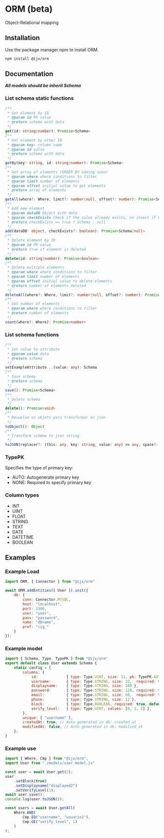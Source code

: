 # ORM (beta)

Object-Relational mapping

## Installation

Use the package manager npm to install ORM.

```bash
npm install @ijx/orm
```

## Documentation
***All models should be inherit Schema***

### List schema static functions

```typescript
/**
 * Get element by ID
 * @param id PK value
 * @return schema with data
 */
get(id: string|number): Promise<Schema>
/**
 * Get element by other ID
 * @param key: column name
 * @param id value
 * @return schema with data
 */
getBy(key: string, id: string|number): Promise<Schema>
/**
 * Get array of elements (ORDER BY coming soon)
 * @param where where conditions to filter
 * @param limit number of elements
 * @param offset initial value to get elements
 * @return array of elements
 */
getAll(where?: Where, limit?: number|null, offset?: number): Promise<Schema[]>
/**
 * Add new element
 * @param dataDB Object with data
 * @param checkExists Check if the value already exists, no insert if exists
 * @return checkExists == true ? Schema : null
 */
add(dataDB: object, checkExists?: boolean): Promise<Schema|null>
/**
 * Delete element by ID
 * @param id PK value
 * @return true if element is deleted
 */
delete(id: string|number): Promise<boolean>
/**
 * Delete multiple elements
 * @param where where conditions to filter
 * @param limit number of elements
 * @param offset initial value to delete elements
 * @return number of elements deleted
 */
deleteAll(where?: Where, limit?: number|null, offset?: number): Promise<number>
/**
 * Get number of elements
 * @param where where conditions to filter
 * @return number of elements
 */
count(where?: Where): Promise<number>
```

 ### List schema functions
 ```typescript
 /**
  * Set value to attribute
  * @param value data
  * @return schema
  */
 setExampleAttribute...(value: any): Schema
 /**
  * Save schema
  * @return schema
  */
 save(): Promise<Schema>
 /**
  * Delete schema
  */
 delete(): Promise<void>
 /**
  * Devuelve un objeto para transformar en json
  */
 toObject(): Object
 /**
  * Transform schema to json string
  */
 toJSON(replacer?: (this: any, key: string, value: any) => any, space?: string | number): string
 ```

 ### TypePK
 Specifies the type of primary key:
 - AUTO: Autogenerate primary key
 - NONE: Required to specify primary key

 ### Column types
- INT
- UINT
- FLOAT
- STRING
- TEXT
- DATE
- DATETIME
- BOOLEAN
 

## Examples

### Example Load
```javascript
import ORM, { Connector } from "@ijx/orm"

await ORM.addEntities([ User ]).init({
	db: {
		conn: Connector.MYSQL,
		host: "localhost",
		port: 3306,
		user: "user",
		pass: "password",
		name: "dbname",
		pref: "cig_"
	}
});
```

### Example model
```javascript
import { Schema, Type, TypePK } from "@ijx/orm"
export default class User extends Schema {
	static config = {
		columns: {
			id:				{ type: Type.UINT, size: 11, pk: TypePK.AUTO },
			username:		{ type: Type.STRING, size: 32,	required: true },
			displayname:	{ type: Type.STRING, size: 100 },
			password:		{ type: Type.STRING, size: 128,	required: true },
			email:			{ type: Type.STRING, size: 60,	required: true },
			phone:			{ type: Type.STRING, size: 12 },
			block:			{ type: Type.BOOLEAN, required: true, default: false },
			verify_level:	{ type: Type.UINT, values: [0, 1, 2] },
		},
		unique: [ "username" ],
		createdAt: true, // Auto generated in db: created_at
		modifiedAt: false, // Auto generated in db: modified_at
	};
}
```

### Example use
```javascript
import { Where, Cmp } from "@ijx/orm";
import User from "./models/user.model.js"

const user = await User.get(2);
user
	.setBlock(true)
	.setDisplayname("displayed2")
	.setVerifyLevel(1);
await user.save();
console.log(user.toJSON());

const users = await User.getAll(
	Where.AND(
		Cmp.EQ("username", "usuario1"),
		Cmp.GE("verify_level", 1)
	)
);
```
